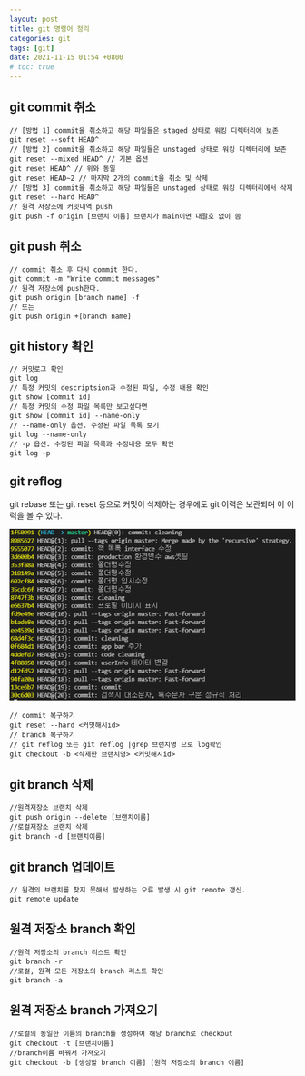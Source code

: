 ```yaml
---
layout: post
title: git 명령어 정리
categories: git
tags: [git]
date: 2021-11-15 01:54 +0800
# toc: true
---
```


## git commit 취소

    // [방법 1] commit을 취소하고 해당 파일들은 staged 상태로 워킹 디렉터리에 보존
    git reset --soft HEAD^
    // [방법 2] commit을 취소하고 해당 파일들은 unstaged 상태로 워킹 디렉터리에 보존
    git reset --mixed HEAD^ // 기본 옵션
    git reset HEAD^ // 위와 동일
    git reset HEAD~2 // 마지막 2개의 commit을 취소 및 삭제
    // [방법 3] commit을 취소하고 해당 파일들은 unstaged 상태로 워킹 디렉터리에서 삭제
    git reset --hard HEAD^
    // 원격 저장소에 커밋내역 push
    git push -f origin [브랜치 이름] 브랜치가 main이면 대괄호 없이 씀

## git push 취소

    // commit 취소 후 다시 commit 한다.
    git commit -m "Write commit messages"
    // 원격 저장소에 push한다.
    git push origin [branch name] -f
    // 또는
    git push origin +[branch name]

## git history 확인

    // 커밋로그 확인
    git log
    // 특정 커밋의 descriptsion과 수정된 파일, 수정 내용 확인
    git show [commit id]
    // 특정 커밋의 수정 파일 목록만 보고싶다면
    git show [commit id] --name-only
    // --name-only 옵션. 수정된 파일 목록 보기
    git log --name-only
    // -p 옵션. 수정된 파일 목록과 수정내용 모두 확인
    git log -p

## git reflog

git rebase 또는 git reset 등으로 커밋이 삭제하는 경우에도 git 이력은 보관되며 이 이력을 볼 수 있다.

![](assets/img/git_reflog.png)

    // commit 복구하기
    git reset --hard <커밋해시id>
    // branch 복구하기
    // git reflog 또는 git reflog |grep 브랜치명 으로 log확인
    git checkout -b <삭제한 브랜치명> <커밋해시id>

## git branch 삭제

    //원격저장소 브랜치 삭제
    git push origin --delete [브랜치이름]
    //로컬저장소 브랜치 삭제
    git branch -d [브랜치이름]

## git branch 업데이트

    // 원격의 브랜치를 찾지 못해서 발생하는 오류 발생 시 git remote 갱신.
    git remote update

## 원격 저장소 branch 확인

    //원격 저장소의 branch 리스트 확인
    git branch -r
    //로컬, 원격 모든 저장소의 branch 리스트 확인
    git branch -a

## 원격 저장소 branch 가져오기

    //로컬의 동일한 이름의 branch를 생성하여 해당 branch로 checkout
    git checkout -t [브랜치이름]
    //branch이름 바꿔서 가져오기
    git checkout -b [생성할 branch 이름] [원격 저장소의 branch 이름]
